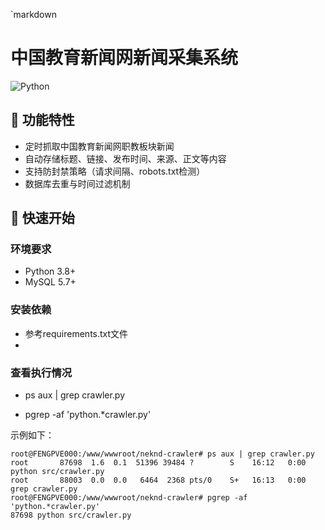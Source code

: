 `markdown
# 中国教育新闻网新闻采集系统

![Python](https://img.shields.io/badge/python-3.8%2B-blue)

## 📌 功能特性
- 定时抓取中国教育新闻网职教板块新闻
- 自动存储标题、链接、发布时间、来源、正文等内容
- 支持防封禁策略（请求间隔、robots.txt检测）
- 数据库去重与时间过滤机制

## 🚀 快速开始

### 环境要求
- Python 3.8+
- MySQL 5.7+

### 安装依赖

- 参考requirements.txt文件
- 

### 查看执行情况
- ps aux | grep crawler.py

- pgrep -af 'python.*crawler.py'

示例如下：

```
root@FENGPVE000:/www/wwwroot/neknd-crawler# ps aux | grep crawler.py
root       87698  1.6  0.1  51396 39484 ?        S    16:12   0:00 python src/crawler.py
root       88003  0.0  0.0   6464  2368 pts/0    S+   16:13   0:00 grep crawler.py
root@FENGPVE000:/www/wwwroot/neknd-crawler# pgrep -af 'python.*crawler.py'
87698 python src/crawler.py
```

